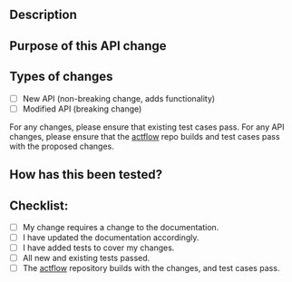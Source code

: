 <!--- Provide a general summary of your changes in the Title above -->

## Description
<!--- Describe your changes in detail -->

## Purpose of this API change
<!--- Why is this change required? What problem does it solve? -->
<!--- If it fixes an open issue, please link to the issue here. -->

## Types of changes
<!--- What types of changes does your code introduce? Put an `x` in all the boxes that apply: -->
- [ ] New API (non-breaking change, adds functionality)
- [ ] Modified API (breaking change)

For any changes, please ensure that existing test cases pass. For any
API changes, please ensure that the [actflow](https://github.com/asyncvlsi/actflow)  repo builds and test cases pass with the proposed changes.

## How has this been tested?
<!--- Please describe in detail how you tested your changes. -->

## Checklist:
<!--- Go over all the following points, and put an `x` in all the boxes that apply. -->
<!--- If you're unsure about any of these, don't hesitate to ask. We're here to help! -->
- [ ] My change requires a change to the documentation.
- [ ] I have updated the documentation accordingly.
- [ ] I have added tests to cover my changes.
- [ ] All new and existing tests passed.
- [ ] The [actflow](https://github.com/asyncvlsi/actflow) repository builds with the changes, and test cases pass.
